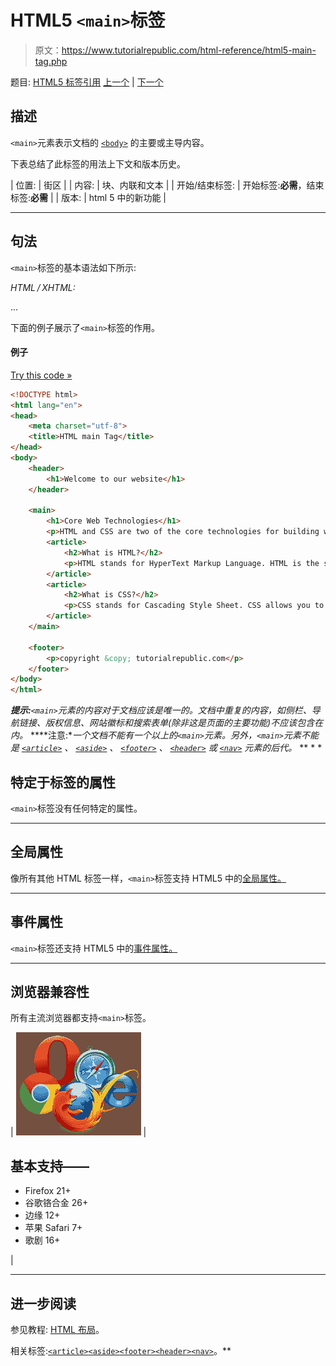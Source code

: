# HTML5 `<main>`标签

> 原文：<https://www.tutorialrepublic.com/html-reference/html5-main-tag.php>

题目: [HTML5 标签引用](html5-tags.php) [上一个](html-link-tag.php) | [下一个](html-map-tag.php)

## 描述

`<main>`元素表示文档的 [`<body>`](html-body-tag.php) 的主要或主导内容。

下表总结了此标签的用法上下文和版本历史。

| 位置: | 街区 |
| 内容: | 块、内联和文本 |
| 开始/结束标签: | 开始标签:**必需**，结束标签:**必需** |
| 版本: | html 5 中的新功能 |

* * *

## 句法

`<main>`标签的基本语法如下所示:

*HTML / XHTML:* <main> ... </main>

下面的例子展示了`<main>`标签的作用。

#### 例子

[Try this code »](../codelab.php?topic=html5&file=main-tag "Try this code using online Editor")

```html
<!DOCTYPE html>
<html lang="en">
<head>
	<meta charset="utf-8">
    <title>HTML main Tag</title>
</head>
<body>
    <header>
        <h1>Welcome to our website</h1>
    </header>

    <main>
        <h1>Core Web Technologies</h1>
        <p>HTML and CSS are two of the core technologies for building web pages.</p>
        <article>
            <h2>What is HTML?</h2>
            <p>HTML stands for HyperText Markup Language. HTML is the standard markup language for describing the structure of web pages.</p>
        </article>
        <article>
            <h2>What is CSS?</h2>
            <p>CSS stands for Cascading Style Sheet. CSS allows you to specify various style properties for HTML elements such as colors, backgrounds, fonts etc.</p>
        </article>
    </main>

    <footer>
        <p>copyright &copy; tutorialrepublic.com</p>
    </footer>
</body>
</html>
```

 ***提示:**`<main>`元素的内容对于文档应该是唯一的。文档中重复的内容，如侧栏、导航链接、版权信息、网站徽标和搜索表单(除非这是页面的主要功能)不应该包含在内。*  ****注意:**一个文档不能有一个以上的`<main>`元素。另外，`<main>`元素不能是 [`<article>`](html5-article-tag.php) 、 [`<aside>`](html5-aside-tag.php) 、 [`<footer>`](html5-footer-tag.php) 、 [`<header>`](html5-header-tag.php) 或 [`<nav>`](html5-nav-tag.php) 元素的后代。*  ** * *

## 特定于标签的属性

`<main>`标签没有任何特定的属性。

* * *

## 全局属性

像所有其他 HTML 标签一样，`<main>`标签支持 HTML5 中的[全局属性。](html5-global-attributes.php)

* * *

## 事件属性

`<main>`标签还支持 HTML5 中的[事件属性。](html5-event-attributes.php)

* * *

## 浏览器兼容性

所有主流浏览器都支持`<main>`标签。

| ![Browsers Icon](img/e9331123c77668c1832e541c2fca1002.png) | 

## 基本支持——

*   Firefox 21+
*   谷歌铬合金 26+
*   边缘 12+
*   苹果 Safari 7+
*   歌剧 16+

 |

* * *

## 进一步阅读

参见教程: [HTML 布局](../html-tutorial/html-layout.php)。

相关标签:[`<article>`](html5-article-tag.php)[`<aside>`](html5-aside-tag.php)[`<footer>`](html5-footer-tag.php)[`<header>`](html5-header-tag.php)[`<nav>`](html5-nav-tag.php)。**